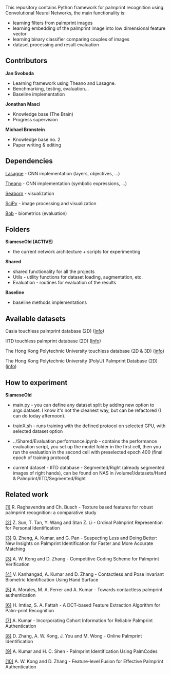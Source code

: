 This repository contains Python framework for palmprint recognition using Convolutional Neural Networks, the main functionality is:

* learning filters from palmprint images
* learning embedding of the palmprint image into low dimensional feature vector 
* learning binary classifier comparing couples of images
* dataset processing and result evaluation

## Contributors ##
**Jan Svoboda**

* Learning framework using Theano and Lasagne.
* Benchmarking, testing, evaluation...
* Baseline implementation

**Jonathan Masci**

* Knowledge base (The Brain)
* Progress supervision

**Michael Bronstein**

* Knowledge base no. 2
* Paper writing & editing

## Dependencies ##
[Lasagne](http://lasagne.readthedocs.org/en/latest/) - CNN implementation (layers, objectives, ...)

[Theano](http://deeplearning.net/software/theano/) - CNN implementation (symbolic expressions, ...)
 
[Seaborn](http://stanford.edu/~mwaskom/software/seaborn/) - visualization

[SciPy](http://www.scipy.org/) - image processing and visualization

[Bob](http://idiap.github.io/bob/) - biometrics (evaluation)

## Folders ##
**SiameseOld (ACTIVE)**

* the current network architecture + scripts for experimenting 

**Shared**

* shared functionality for all the projects
* Utils - utility functions for dataset loading, augmentation, etc.
* Evaluation - routines for evaluation of the results

**Baseline**

* baseline methods implementations

## Available datasets ##
Casia touchless palmprint database (2D) ([Info](http://biometrics.idealtest.org/dbDetailForUser.do?id=5))

IITD touchless palmprint database (2D) ([Info](http://www4.comp.polyu.edu.hk/~csajaykr/IITD/Database_Palm.htm))

The Hong Kong Polytechnic University touchless database (2D & 3D) ([info](http://www4.comp.polyu.edu.hk/~csajaykr/myhome/database_request/3dhand/Hand3D.htm))

The Hong Kong Polytechnic University (PolyU) Palmprint Database (2D) ([info](http://www4.comp.polyu.edu.hk/~biometrics/))

## How to experiment ##
**SiameseOld**

* main.py - you can define any dataset split by adding new option to args.dataset. I know it's not the cleanest way, but can be 
refactored (I can do today afternoon).

* trainX.sh - runs training with the defined protocol on selected GPU, with selected dataset option

* ../Shared/Evaluation.performance.ipynb - contains the performance evaluation script, you set up the model folder in the first cell, then you run the evaluation in the second cell with preselected epoch 400 (final epoch of training protocol)

* current dataset - IITD database - Segmented/Right (already segmented images of right hands), can be found on NAS in /volume1/datasets/Hand & Palmprint/IITD/Segmented/Right

## Related work ##
[[1]](http://www.jis.eurasipjournals.com/content/pdf/s13635-015-0022-z.pdf) R. Raghavendra and Ch. Busch - Texture based features for robust palmprint
recognition: a comparative study

[[2]](http://ieeexplore.ieee.org/stamp/stamp.jsp?tp=&arnumber=1467279) Z. Sun, T. Tan, Y. Wang and Stan Z. Li - Ordinal Palmprint Represention for Personal Identification

[[3]](http://ieeexplore.ieee.org/stamp/stamp.jsp?arnumber=7335640) Q. Zheng, A. Kumar, and G. Pan - Suspecting Less and Doing Better: New Insights on Palmprint Identification for Faster and More Accurate Matching

[[3]](http://www.ntu.edu.sg/home/adamskong/publication/ICPR_2004.pdf) A. W. Kong and D. Zhang - Competitive Coding Scheme for Palmprint Verification

[[4]](http://ieeexplore.ieee.org/stamp/stamp.jsp?arnumber=5620980) V. Kanhangad, A. Kumar and D. Zhang - Contactless and Pose Invariant Biometric
Identification Using Hand Surface

[[5]](http://ieeexplore.ieee.org/stamp/stamp.jsp?tp=&arnumber=6105286) A. Morales, M. A. Ferrer and A. Kumar - Towards contactless palmprint authentication

[[6]](http://ieeexplore.ieee.org/stamp/stamp.jsp?arnumber=5670758) H. Imtiaz, S. A. Fattah - A DCT-based Feature Extraction Algorithm for Palm-print Recognition

[[7]](http://ieeexplore.ieee.org/stamp/stamp.jsp?tp=&arnumber=4756122) A. Kumar - Incorporating Cohort Information for Reliable Palmprint Authentication

[[8]](http://ieeexplore.ieee.org/stamp/stamp.jsp?tp=&arnumber=1227981) D. Zhang, A. W. Kong, J. You and M. Wong - Online Palmprint Identification

[[9]](http://ieeexplore.ieee.org/stamp/stamp.jsp?tp=&arnumber=1410434) A. Kumar and H. C. Shen  - Palmprint Identification Using PalmCodes

[[10]](http://www.ntu.edu.sg/home/adamskong/publication/ICBA_2004.pdf) A. W. Kong and D. Zhang - Feature-level Fusion for Effective Palmprint Authentication
